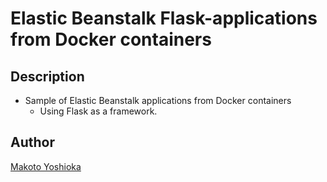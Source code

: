 Elastic Beanstalk Flask-applications from Docker containers
=========

## Description

- Sample of Elastic Beanstalk applications from Docker containers
  - Using Flask as a framework.
  
## Author

[Makoto Yoshioka](https://github.com/myoshioka)
